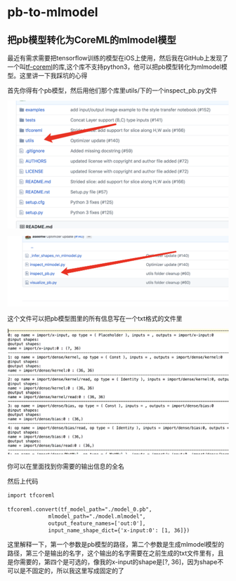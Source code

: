# pb-to-mlmodel
## 把pb模型转化为CoreML的mlmodel模型

最近有需求需要把tensorflow训练的模型在iOS上使用，然后我在GitHub上发现了一个叫[tf-coreml](https://github.com/tf-coreml/tf-coreml)的库,这个库不支持python3，他可以把pb模型转化为mlmodel模型。这里讲一下我踩坑的心得

首先你得有个pb模型，然后用他们那个库里utils/下的一个inspect_pb.py文件

![img](https://github.com/qyz777/pb-to-mlmodel/blob/master/images/01.png)

![img](https://github.com/qyz777/pb-to-mlmodel/blob/master/images/02.png)

这个文件可以把pb模型图里的所有信息写在一个txt格式的文件里

![img](https://github.com/qyz777/pb-to-mlmodel/blob/master/images/03.png)

你可以在里面找到你需要的输出信息的全名

然后上代码

	import tfcoreml

	tfcoreml.convert(tf_model_path="./model_0.pb",
                 mlmodel_path="./model.mlmodel",
                 output_feature_names=['out:0'],
                 input_name_shape_dict={'x-input:0': [1, 36]})

这里解释一下，第一个参数是pb模型的路径，第二个参数是生成mlmodel模型的路径，第三个是输出的名字，这个输出的名字需要在之前生成的txt文件里有，且是你需要的，第四个是可选的，像我的x-input的shape是[?, 36]，因为shape不可以是不固定的，所以我这里写成固定的了
